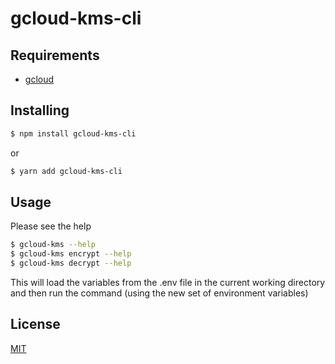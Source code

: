 # gcloud-kms-cli

## Requirements

* [gcloud](https://cloud.google.com/sdk/gcloud)

## Installing

```bash
$ npm install gcloud-kms-cli
```

or 

```bash
$ yarn add gcloud-kms-cli
```

## Usage

Please see the help

```bash
$ gcloud-kms --help
$ gcloud-kms encrypt --help
$ gcloud-kms decrypt --help
```

This will load the variables from the .env file in the current working directory and then run the command (using the new set of environment variables)

## License

[MIT](https://en.wikipedia.org/wiki/MIT_License)

